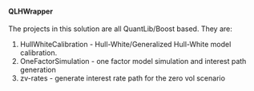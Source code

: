 #### QLHWrapper

The projects in this solution are all QuantLib/Boost based. They are:

1. HullWhiteCalibration - Hull-White/Generalized Hull-White model calibration.
2. OneFactorSimulation - one factor model simulation and interest path generation
3. zv-rates - generate interest rate path for the zero vol scenario
